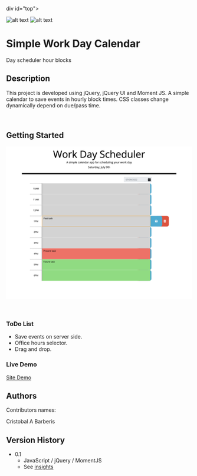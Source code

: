 div id="top"></div>

![alt text](https://img.shields.io/badge/ver.-0.1-green)
![alt text](https://img.shields.io/badge/status-passing-green)
# Simple Work Day Calendar

Day scheduler hour blocks


## Description

This project is developed using jQuery, jQuery UI and Moment JS. A simple calendar to save events in hourly block times. CSS classes change dynamically depend on due/pass time. 

<br/>

## Getting Started

![alt text](https://github.com/brberis/jq-work-day-cal/blob/main/Develop/assets/images/web.png)

<br/>

### ToDo List 

* Save events on server side.
* Office hours selector.
* Drag and drop.


### Live Demo  

[Site Demo](https://brberis.github.io/jq-work-day-cal/Develop)


## Authors

Contributors names:

Cristobal A Barberis  


## Version History

* 0.1
    * JavaScript / jQuery / MomentJS
    * See [insights](https://github.com/brberis/jq-work-day-cal/pulse)


